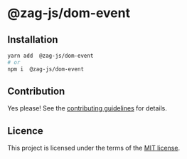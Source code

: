 # @zag-js/dom-event

## Installation

```sh
yarn add  @zag-js/dom-event
# or
npm i  @zag-js/dom-event
```

## Contribution

Yes please! See the [contributing guidelines](https://github.com/chakra-ui/zag/blob/main/CONTRIBUTING.md) for details.

## Licence

This project is licensed under the terms of the [MIT license](https://github.com/chakra-ui/zag/blob/main/LICENSE).
